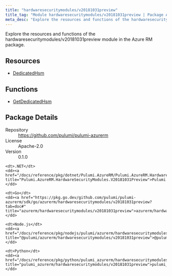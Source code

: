 ```yaml
---
title: "hardwaresecuritymodules/v20181031preview"
title_tag: "Module hardwaresecuritymodules/v20181031preview | Package Azure RM"
meta_desc: "Explore the resources and functions of the hardwaresecuritymodules/v20181031preview module in the Azure RM package."
---
```


<!-- WARNING: this file was generated by Pulumi Docs Generator. -->
<!-- Do not edit by hand unless you're certain you know what you are doing! -->

Explore the resources and functions of the hardwaresecuritymodules/v20181031preview module in the Azure RM package.

<h2 id="resources">Resources</h2>
<ul class="api">
    <li><a href="dedicatedhsm" title="DedicatedHsm"><span class="symbol resource"></span>DedicatedHsm</a></li>
</ul>

<h2 id="functions">Functions</h2>
<ul class="api">
    <li><a href="getdedicatedhsm" title="GetDedicatedHsm"><span class="symbol function"></span>GetDedicatedHsm</a></li>
</ul>

<h2 id="package-details">Package Details</h2>
<dl class="package-details">
	<dt>Repository</dt>
	<dd><a href="https://github.com/pulumi/pulumi-azurerm">https://github.com/pulumi/pulumi-azurerm</a></dd>
	<dt>License</dt>
	<dd>Apache-2.0</dd>
	<dt>Version</dt>
	<dd>0.1.0</dd>
</dl>



<dl class="tabular">

    <dt>.NET</dt>
    <dd><a href="/docs/reference/pkg/dotnet/Pulumi.AzureRM/Pulumi.AzureRM.HardwareSecurityModules.V20181031Preview.html" title="Pulumi.AzureRM.HardwareSecurityModules.V20181031Preview">Pulumi.AzureRM.HardwareSecurityModules.V20181031Preview</a></dd>

    <dt>Go</dt>
    <dd><a href="https://pkg.go.dev/github.com/pulumi/pulumi-azurerm/sdk/go/azurerm/hardwaresecuritymodules/v20181031preview?tab=doc#" title="azurerm/hardwaresecuritymodules/v20181031preview">azurerm/hardwaresecuritymodules/v20181031preview</a></dd>

    <dt>Node.js</dt>
    <dd><a href="/docs/reference/pkg/nodejs/pulumi/azurerm/hardwaresecuritymodules/v20181031preview/#" title="@pulumi/azurerm/hardwaresecuritymodules/v20181031preview">@pulumi/azurerm/hardwaresecuritymodules/v20181031preview</a></dd>

    <dt>Python</dt>
    <dd><a href="/docs/reference/pkg/python/pulumi_azurerm/hardwaresecuritymodules/v20181031preview" title="pulumi_azurerm/hardwaresecuritymodules/v20181031preview">pulumi_azurerm/hardwaresecuritymodules/v20181031preview</a></dd>

</dl>

